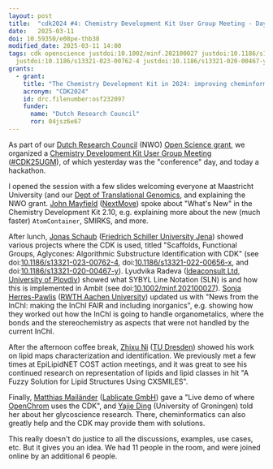 ```yaml
---
layout: post
title:  "cdk2024 #4: Chemistry Development Kit User Group Meeting - Day 1"
date:   2025-03-11
doi: 10.59350/e08pe-thb38
modified_date: 2025-03-11 14:00
tags: cdk openscience justdoi:10.1002/minf.202100027 justdoi:10.1186/s13321-022-00656-x
  justdoi:10.1186/s13321-023-00762-4 justdoi:10.1186/s13321-020-00467-y cdk2024
grants:
  - grant:
    title: "The Chemistry Development Kit in 2024: improving cheminformatics research"
    acronym: "CDK2024"
    id: drc.filenumber:osf232097
    funder:
      name: "Dutch Research Council"
      ror: 04jsz6e67
---
```


As part of our [Dutch Research Council](https://www.nwo.nl/en/) (NWO) [Open Science grant](https://www.nwo.nl/en/projects/osf232097),
we organized a [Chemistry Development Kit User Group Meeting](https://cdk.github.io/nwo-openscience-2024/)
([#CDK25UGM](https://hashtags-hub.toolforge.org/CDK25UGM)), of which yesterday was the "conference" day, and today a hackathon.

I opened the session with a few slides welcoming everyone at Maastricht University (and our
[Dept of Translational Genomics](https://chem-bla-ics.linkedchemistry.info/2025/01/27/translational-genomics.html),
and explaining the NWO grant.
[John Mayfield](https://orcid.org/0000-0001-7730-2646) ([NextMove](https://www.nextmovesoftware.com/)) spoke about
"What's New" in the Chemistry Development Kit 2.10, e.g. explaining more about the new (much faster) `AtomContainer`,
SMIRKS, and more.

After lunch, [Jonas Schaub](https://orcid.org/0000-0003-1554-6666) ([Friedrich Schiller University Jena](https://www.uni-jena.de/en/))
showed various projects where the CDK is used, titled  "Scaffolds, Functional Groups, Aglycones: Algorithmic Substructure Identification with CDK"
(see doi:[10.1186/s13321-023-00762-4](https://doi.org/10.1186/s13321-023-00762-4), doi:[10.1186/s13321-022-00656-x](https://doi.org/10.1186/s13321-022-00656-x),
and doi:[10.1186/s13321-020-00467-y](https://doi.org/10.1186/s13321-020-00467-y)).
Lyudvika Radeva ([Ideaconsult Ltd](https://www.ideaconsult.net/), [University of Plovdiv](https://uni-plovdiv.bg/en/)) showed
what SYBYL Line Notation (SLN) is and how this is implemented in Ambit (see doi:[10.1002/minf.202100027](https://doi.org/10.1002/minf.202100027)).
[Sonja Herres-Pawlis](https://orcid.org/0000-0002-4354-4353) ([RWTH Aachen University](https://www.rwth-aachen.de/))
updated us with "News from the InChI: making the InChI FAIR and including inorganics", e.g. showing how
they worked out how the InChI is going to handle organometalics, where the bonds and the stereochemistry
as aspects that were not handled by the current InChI.

After the afternoon coffee break, [Zhixu Ni](https://orcid.org/0000-0003-3662-2621) ([TU Dresden](https://fedorovalab.net/team/zhixu-ni/))
showed his work on lipid maps characterization and identification. We previously met a few times
at EpiLipidNET COST action meetings, and it was great to see his continued research on representation
of lipids and lipid classes in hit "A Fuzzy Solution for Lipid Structures Using CXSMILES".

Finally, [Matthias Mailänder](https://www.linkedin.com/in/matthiasmailaender/) ([Lablicate GmbH](https://www.lablicate.com/))
gave a "Live demo of where [OpenChrom](https://github.com/OpenChrom) uses the CDK", and
[Yajie Ding](https://research.rug.nl/en/persons/yajie-ding) (University of Groningen) told her about her
glycoscience research. There, cheminformatics can also greatly help and the CDK may provide
them with solutions.

This really doesn't do justice to all the discussions, examples, use cases, etc. But it gives you
an idea. We had 11 people in the room, and were joined online by an additional 6 people.

